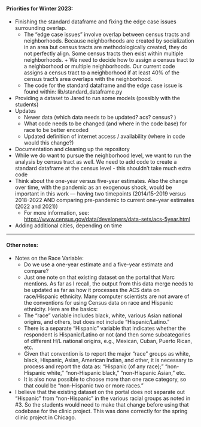 #### Priorities for Winter 2023:

+ Finishing the standard dataframe and fixing the edge case issues surrounding overlap.
  + The “edge case issues” involve overlap between census tracts and neighborhoods. Because neighborhoods are created by socialization in an area but census tracts are methodologically created, they do not perfectly align. Some census tracts then exist within multiple neighborhoods.   + We need to decide how to assign a census tract to a neighborhood or multiple neighborhoods. Our current code assigns a census tract to a neighborhood if at least 40% of the census tract’s area overlaps with the neighborhood.
  + The code for the standard dataframe and the edge case issue is found within: lib/standard_dataframe.py
+ Providing a dataset to Jared to run some models (possibly with the students)
+ Updates
  + Newer data (which data needs to be updated? acs? census? )
  + What code needs to be changed (and where in the code base) for race to be better encoded
  + Updated definition of internet access / availability (where in code would this change?)
+ Documentation and cleaning up the repository
+  While we do want to pursue the neighborhood level, we want to run the analysis by census tract as well. We need to add code to create a standard dataframe at the census level - this shouldn’t take much extra code
+ Think about the one-year versus five-year estimates. Also the change over time, with the pandemic as an exogenous shock, would be important in this work — having two timepoints (2014/15-2019 versus 2018-2022  AND comparing pre-pandemic to current one-year estimates (2022 and 2021))
  + For more information, see: https://www.census.gov/data/developers/data-sets/acs-5year.html
+ Adding additional cities, depending on time

---

#### Other notes:

+ Notes on the Race Variable:
  + Do we use a one-year estimate and a five-year estimate and compare?
  + Just one note on that existing dataset on the portal that Marc mentions. As far as I recall, the output from this data merge needs to be updated as far as how it processes the ACS data on race/Hispanic ethnicity. Many computer scientists are not aware of the conventions for using Census data on race and Hispanic ethnicity. Here are the basics:
  + The “race” variable includes black, white, various Asian national origins, and others, but does not include “Hispanic/Latino.”
  + There is a separate “Hispanic” variable that indicates whether the respondent is Hispanic/Latino or not (and then some subcategories of different H/L national origins, e.g., Mexican, Cuban, Puerto Rican, etc.
  + Given that convention is to report the major “race” groups as white, black, Hispanic, Asian, American Indian, and other, it is necessary to process and report the data as: “Hispanic (of any race);” “non-Hispanic white,” “non-Hispanic black,” “non-Hispanic Asian,” etc.
  + It is also now possible to choose more than one race category, so that could be “non-Hispanic two or more races.”
+ I believe that the existing dataset on the portal does not separate out “Hispanic” from “non-Hispanic” in the various racial groups as noted in #3. So the students would need to make that change before using that codebase for the clinic project. This was done correctly for the spring clinic project in Chicago.
